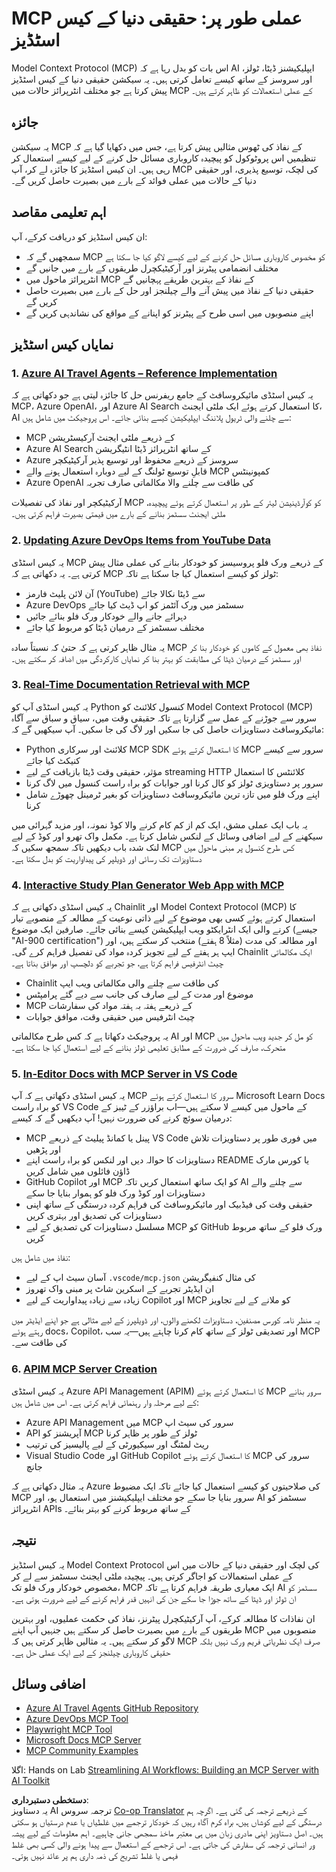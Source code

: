 <!--
CO_OP_TRANSLATOR_METADATA:
{
  "original_hash": "873741da08dd6537858d5e14c3a386e1",
  "translation_date": "2025-07-04T15:48:21+00:00",
  "source_file": "09-CaseStudy/README.md",
  "language_code": "ur"
}
-->
# MCP عملی طور پر: حقیقی دنیا کے کیس اسٹڈیز

Model Context Protocol (MCP) اس بات کو بدل رہا ہے کہ AI ایپلیکیشنز ڈیٹا، ٹولز، اور سروسز کے ساتھ کیسے تعامل کرتی ہیں۔ یہ سیکشن حقیقی دنیا کے کیس اسٹڈیز پیش کرتا ہے جو مختلف انٹرپرائز حالات میں MCP کے عملی استعمالات کو ظاہر کرتے ہیں۔

## جائزہ

یہ سیکشن MCP کے نفاذ کی ٹھوس مثالیں پیش کرتا ہے، جس میں دکھایا گیا ہے کہ تنظیمیں اس پروٹوکول کو پیچیدہ کاروباری مسائل حل کرنے کے لیے کیسے استعمال کر رہی ہیں۔ ان کیس اسٹڈیز کا جائزہ لے کر، آپ MCP کی لچک، توسیع پذیری، اور حقیقی دنیا کے حالات میں عملی فوائد کے بارے میں بصیرت حاصل کریں گے۔

## اہم تعلیمی مقاصد

ان کیس اسٹڈیز کو دریافت کرکے، آپ:

- سمجھیں گے کہ MCP کو مخصوص کاروباری مسائل حل کرنے کے لیے کیسے لاگو کیا جا سکتا ہے
- مختلف انضمامی پیٹرنز اور آرکیٹیکچرل طریقوں کے بارے میں جانیں گے
- انٹرپرائز ماحول میں MCP کے نفاذ کے بہترین طریقے پہچانیں گے
- حقیقی دنیا کے نفاذ میں پیش آنے والے چیلنجز اور حل کے بارے میں بصیرت حاصل کریں گے
- اپنے منصوبوں میں اسی طرح کے پیٹرنز کو اپنانے کے مواقع کی نشاندہی کریں گے

## نمایاں کیس اسٹڈیز

### 1. [Azure AI Travel Agents – Reference Implementation](./travelagentsample.md)

یہ کیس اسٹڈی مائیکروسافٹ کے جامع ریفرنس حل کا جائزہ لیتی ہے جو دکھاتی ہے کہ MCP، Azure OpenAI، اور Azure AI Search کا استعمال کرتے ہوئے ایک ملٹی ایجنٹ، AI سے چلنے والی ٹریول پلاننگ ایپلیکیشن کیسے بنائی جائے۔ اس پروجیکٹ میں شامل ہیں:

- MCP کے ذریعے ملٹی ایجنٹ آرکیسٹریشن
- Azure AI Search کے ساتھ انٹرپرائز ڈیٹا انٹیگریشن
- Azure سروسز کے ذریعے محفوظ اور توسیع پذیر آرکیٹیکچر
- قابلِ توسیع ٹولنگ کے لیے دوبارہ استعمال ہونے والے MCP کمپونینٹس
- Azure OpenAI کی طاقت سے چلنے والا مکالماتی صارف تجربہ

آرکیٹیکچر اور نفاذ کی تفصیلات MCP کو کوآرڈینیشن لیئر کے طور پر استعمال کرتے ہوئے پیچیدہ، ملٹی ایجنٹ سسٹمز بنانے کے بارے میں قیمتی بصیرت فراہم کرتی ہیں۔

### 2. [Updating Azure DevOps Items from YouTube Data](./UpdateADOItemsFromYT.md)

یہ کیس اسٹڈی MCP کے ذریعے ورک فلو پروسیسز کو خودکار بنانے کی عملی مثال پیش کرتی ہے۔ یہ دکھاتی ہے کہ MCP ٹولز کو کیسے استعمال کیا جا سکتا ہے تاکہ:

- آن لائن پلیٹ فارمز (YouTube) سے ڈیٹا نکالا جائے
- Azure DevOps سسٹمز میں ورک آئٹمز کو اپ ڈیٹ کیا جائے
- دہرائے جانے والے خودکار ورک فلو بنائے جائیں
- مختلف سسٹمز کے درمیان ڈیٹا کو مربوط کیا جائے

یہ مثال ظاہر کرتی ہے کہ حتیٰ کہ نسبتاً سادہ MCP نفاذ بھی معمول کے کاموں کو خودکار بنا کر اور سسٹمز کے درمیان ڈیٹا کی مطابقت کو بہتر بنا کر نمایاں کارکردگی میں اضافہ کر سکتے ہیں۔

### 3. [Real-Time Documentation Retrieval with MCP](./docs-mcp/README.md)

یہ کیس اسٹڈی آپ کو Python کنسول کلائنٹ کو Model Context Protocol (MCP) سرور سے جوڑنے کے عمل سے گزارتا ہے تاکہ حقیقی وقت میں، سیاق و سباق سے آگاہ مائیکروسافٹ دستاویزات حاصل کی جا سکیں اور لاگ کی جا سکیں۔ آپ سیکھیں گے کہ:

- Python کلائنٹ اور سرکاری MCP SDK کا استعمال کرتے ہوئے MCP سرور سے کیسے کنیکٹ کیا جائے
- مؤثر، حقیقی وقت ڈیٹا بازیافت کے لیے streaming HTTP کلائنٹس کا استعمال
- سرور پر دستاویزی ٹولز کو کال کرنا اور جوابات کو براہ راست کنسول میں لاگ کرنا
- اپنے ورک فلو میں تازہ ترین مائیکروسافٹ دستاویزات کو بغیر ٹرمینل چھوڑے شامل کرنا

یہ باب ایک عملی مشق، ایک کم از کم کام کرنے والا کوڈ نمونہ، اور مزید گہرائی میں سیکھنے کے لیے اضافی وسائل کے لنکس شامل کرتا ہے۔ مکمل واک تھرو اور کوڈ کے لیے لنک شدہ باب دیکھیں تاکہ سمجھ سکیں کہ MCP کس طرح کنسول پر مبنی ماحول میں دستاویزات تک رسائی اور ڈویلپر کی پیداواریت کو بدل سکتا ہے۔

### 4. [Interactive Study Plan Generator Web App with MCP](./docs-mcp/README.md)

یہ کیس اسٹڈی دکھاتی ہے کہ Chainlit اور Model Context Protocol (MCP) کا استعمال کرتے ہوئے کسی بھی موضوع کے لیے ذاتی نوعیت کے مطالعہ کے منصوبے تیار کرنے والی ایک انٹرایکٹو ویب ایپلیکیشن کیسے بنائی جائے۔ صارفین ایک موضوع (جیسے "AI-900 certification") اور مطالعہ کی مدت (مثلاً 8 ہفتے) منتخب کر سکتے ہیں، اور ایپ ہر ہفتے کے لیے تجویز کردہ مواد کی تفصیل فراہم کرے گی۔ Chainlit ایک مکالماتی چیٹ انٹرفیس فراہم کرتا ہے، جو تجربے کو دلچسپ اور موافق بناتا ہے۔

- Chainlit کی طاقت سے چلنے والی مکالماتی ویب ایپ
- موضوع اور مدت کے لیے صارف کی جانب سے دیے گئے پرامپٹس
- MCP کے ذریعے ہفتہ بہ ہفتہ مواد کی سفارشات
- چیٹ انٹرفیس میں حقیقی وقت، موافق جوابات

یہ پروجیکٹ دکھاتا ہے کہ کس طرح مکالماتی AI اور MCP کو مل کر جدید ویب ماحول میں متحرک، صارف کی ضرورت کے مطابق تعلیمی ٹولز بنانے کے لیے استعمال کیا جا سکتا ہے۔

### 5. [In-Editor Docs with MCP Server in VS Code](./docs-mcp/README.md)

یہ کیس اسٹڈی دکھاتی ہے کہ آپ MCP سرور کا استعمال کرتے ہوئے Microsoft Learn Docs کو براہ راست VS Code کے ماحول میں کیسے لا سکتے ہیں—اب براؤزر کے ٹیبز کے درمیان سوئچ کرنے کی ضرورت نہیں! آپ دیکھیں گے کہ کیسے:

- MCP پینل یا کمانڈ پیلیٹ کے ذریعے VS Code میں فوری طور پر دستاویزات تلاش اور پڑھیں
- دستاویزات کا حوالہ دیں اور لنکس کو براہ راست اپنے README یا کورس مارک ڈاؤن فائلوں میں شامل کریں
- GitHub Copilot اور MCP کو ایک ساتھ استعمال کریں تاکہ AI سے چلنے والے دستاویزات اور کوڈ ورک فلو کو ہموار بنایا جا سکے
- حقیقی وقت کی فیڈبیک اور مائیکروسافٹ کی فراہم کردہ درستگی کے ساتھ اپنی دستاویزات کی تصدیق اور بہتری کریں
- مسلسل دستاویزات کی تصدیق کے لیے MCP کو GitHub ورک فلو کے ساتھ مربوط کریں

نفاذ میں شامل ہیں:
- آسان سیٹ اپ کے لیے `.vscode/mcp.json` کی مثال کنفیگریشن
- ان ایڈیٹر تجربے کے اسکرین شاٹ پر مبنی واک تھروز
- زیادہ سے زیادہ پیداواریت کے لیے Copilot اور MCP کو ملانے کے لیے تجاویز

یہ منظر نامہ کورس مصنفین، دستاویزات لکھنے والوں، اور ڈویلپرز کے لیے مثالی ہے جو اپنے ایڈیٹر میں رہتے ہوئے docs، Copilot، اور تصدیقی ٹولز کے ساتھ کام کرنا چاہتے ہیں—یہ سب MCP کی طاقت سے۔

### 6. [APIM MCP Server Creation](./apimsample.md)

یہ کیس اسٹڈی Azure API Management (APIM) کا استعمال کرتے ہوئے MCP سرور بنانے کے لیے مرحلہ وار رہنمائی فراہم کرتی ہے۔ اس میں شامل ہیں:

- Azure API Management میں MCP سرور کی سیٹ اپ
- API آپریشنز کو MCP ٹولز کے طور پر ظاہر کرنا
- ریٹ لمٹنگ اور سیکیورٹی کے لیے پالیسیز کی ترتیب
- Visual Studio Code اور GitHub Copilot کا استعمال کرتے ہوئے MCP سرور کی جانچ

یہ مثال دکھاتی ہے کہ Azure کی صلاحیتوں کو کیسے استعمال کیا جائے تاکہ ایک مضبوط MCP سرور بنایا جا سکے جو مختلف ایپلیکیشنز میں استعمال ہو، اور AI سسٹمز کو انٹرپرائز APIs کے ساتھ مربوط کرنے کو بہتر بنائے۔

## نتیجہ

یہ کیس اسٹڈیز Model Context Protocol کی لچک اور حقیقی دنیا کے حالات میں اس کے عملی استعمالات کو اجاگر کرتی ہیں۔ پیچیدہ ملٹی ایجنٹ سسٹمز سے لے کر مخصوص خودکار ورک فلو تک، MCP ایک معیاری طریقہ فراہم کرتا ہے تاکہ AI سسٹمز کو ان ٹولز اور ڈیٹا کے ساتھ جوڑا جا سکے جن کی انہیں قدر فراہم کرنے کے لیے ضرورت ہوتی ہے۔

ان نفاذات کا مطالعہ کرکے، آپ آرکیٹیکچرل پیٹرنز، نفاذ کی حکمت عملیوں، اور بہترین طریقوں کے بارے میں بصیرت حاصل کر سکتے ہیں جنہیں آپ اپنے MCP منصوبوں میں لاگو کر سکتے ہیں۔ یہ مثالیں ظاہر کرتی ہیں کہ MCP صرف ایک نظریاتی فریم ورک نہیں بلکہ حقیقی کاروباری چیلنجز کے لیے ایک عملی حل ہے۔

## اضافی وسائل

- [Azure AI Travel Agents GitHub Repository](https://github.com/Azure-Samples/azure-ai-travel-agents)
- [Azure DevOps MCP Tool](https://github.com/microsoft/azure-devops-mcp)
- [Playwright MCP Tool](https://github.com/microsoft/playwright-mcp)
- [Microsoft Docs MCP Server](https://github.com/MicrosoftDocs/mcp)
- [MCP Community Examples](https://github.com/microsoft/mcp)

اگلا: Hands on Lab [Streamlining AI Workflows: Building an MCP Server with AI Toolkit](../10-StreamliningAIWorkflowsBuildingAnMCPServerWithAIToolkit/README.md)

**دستخطی دستبرداری**:  
یہ دستاویز AI ترجمہ سروس [Co-op Translator](https://github.com/Azure/co-op-translator) کے ذریعے ترجمہ کی گئی ہے۔ اگرچہ ہم درستگی کے لیے کوشاں ہیں، براہ کرم آگاہ رہیں کہ خودکار ترجمے میں غلطیاں یا عدم درستیاں ہو سکتی ہیں۔ اصل دستاویز اپنی مادری زبان میں ہی معتبر ماخذ سمجھی جانی چاہیے۔ اہم معلومات کے لیے پیشہ ور انسانی ترجمہ کی سفارش کی جاتی ہے۔ اس ترجمے کے استعمال سے پیدا ہونے والی کسی بھی غلط فہمی یا غلط تشریح کی ذمہ داری ہم پر عائد نہیں ہوتی۔